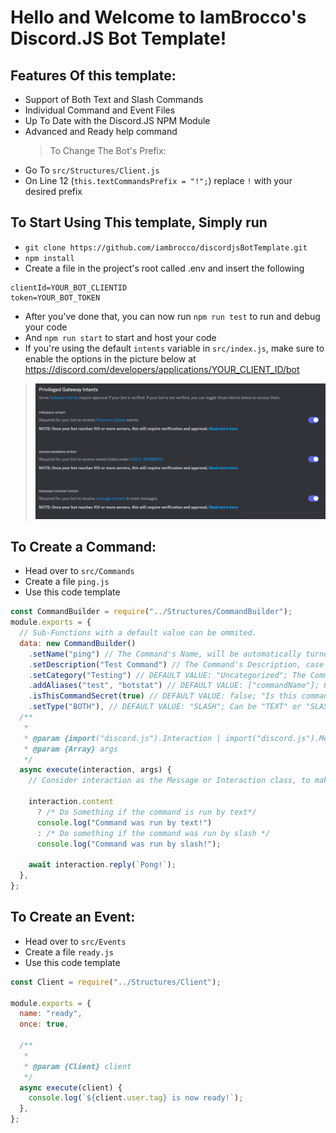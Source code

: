 # Hello and Welcome to IamBrocco's Discord.JS Bot Template!

## Features Of this template:

- Support of Both Text and Slash Commands
- Individual Command and Event Files
- Up To Date with the Discord.JS NPM Module
- Advanced and Ready help command
  > To Change The Bot's Prefix:
- Go To `src/Structures/Client.js`
- On Line 12 (`this.textCommandsPrefix = "!";`) replace `!` with your desired prefix

## To Start Using This template, Simply run

>

- `git clone https://github.com/iambrocco/discordjsBotTemplate.git`
- `npm install`
- Create a file in the project's root called .env and insert the following

```env
clientId=YOUR_BOT_CLIENTID
token=YOUR_BOT_TOKEN
```
- After you've done that, you can now run `npm run test` to run and debug your code
- And `npm run start` to start and host your code
- If you're using the default `intents` variable in `src/index.js`, make sure to enable the options in the picture below at https://discord.com/developers/applications/YOUR_CLIENT_ID/bot
> ![intents](https://github.com/iambrocco/discordjsBotTemplate/blob/main/Assets/intents.png?raw=true)

## To Create a Command:

- Head over to `src/Commands`
- Create a file `ping.js`
- Use this code template

```js
const CommandBuilder = require("../Structures/CommandBuilder");
module.exports = {
  // Sub-Functions with a default value can be ommited.
  data: new CommandBuilder()
    .setName("ping") // The Command's Name, will be automatically turned to lowercase.
    .setDescription("Test Command") // The Command's Description, case-insensitive.
    .setCategory("Testing") // DEFAULT VALUE: "Uncategorized"; The Command's Category, Used for sorting in the built-in help command
    .addAliases("test", "botstat") // DEFAULT VALUE: ["commandName"]; Other execution names for the command, ONLY WORKS WITH TEXT COMMANDS
    .isThisCommandSecret(true) // DEFAULT VALUE: false; "Is this command hidden from the built-in help command?". To make the command really hidden, I advise you to make it a "TEXT" type command
    .setType("BOTH"), // DEFAULT VALUE: "SLASH"; Can be "TEXT" or "SLASH" or "BOTH"
  /**
   *
   * @param {import("discord.js").Interaction | import("discord.js").Message} interaction
   * @param {Array} args
   */
  async execute(interaction, args) {
    // Consider interaction as the Message or Interaction class, to make commands of type "BOTH" work you can do:

    interaction.content
      ? /* Do Something if the command is run by text*/ 
      console.log("Command was run by text!")
      : /* Do something if the command was run by slash */ 
      console.log("Command was run by slash!");

    await interaction.reply(`Pong!`);
  },
};
```

## To Create an Event:

- Head over to `src/Events`
- Create a file `ready.js`
- Use this code template

```js
const Client = require("../Structures/Client");

module.exports = {
  name: "ready",
  once: true,

  /**
   *
   * @param {Client} client
   */
  async execute(client) {
    console.log(`${client.user.tag} is now ready!`);
  },
};
```
